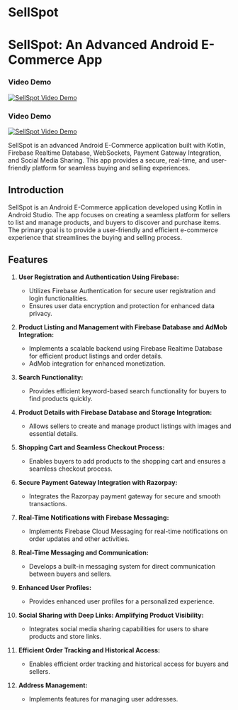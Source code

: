 # SellSpot
# SellSpot: An Advanced Android E-Commerce App

### Video Demo

[![SellSpot Video Demo](https://imgur.com/a/cRSOiQw)](https://drive.google.com/file/d/1yfvWhAKQyw9r7k4DA6mecYiG62GgGJdz/view?usp=sharing)

### Video Demo

[![SellSpot Video Demo](https://imgur.com/CvMUcCR)](https://drive.google.com/file/d/1yfvWhAKQyw9r7k4DA6mecYiG62GgGJdz/view?usp=sharing)




SellSpot is an advanced Android E-Commerce application built with Kotlin, Firebase Realtime Database, WebSockets, Payment Gateway Integration, and Social Media Sharing. This app provides a secure, real-time, and user-friendly platform for seamless buying and selling experiences.

## Introduction

SellSpot is an Android E-Commerce application developed using Kotlin in Android Studio. The app focuses on creating a seamless platform for sellers to list and manage products, and buyers to discover and purchase items. The primary goal is to provide a user-friendly and efficient e-commerce experience that streamlines the buying and selling process.

## Features

1. **User Registration and Authentication Using Firebase:**
   - Utilizes Firebase Authentication for secure user registration and login functionalities.
   - Ensures user data encryption and protection for enhanced data privacy.

2. **Product Listing and Management with Firebase Database and AdMob Integration:**
   - Implements a scalable backend using Firebase Realtime Database for efficient product listings and order details.
   - AdMob integration for enhanced monetization.

3. **Search Functionality:**
   - Provides efficient keyword-based search functionality for buyers to find products quickly.

4. **Product Details with Firebase Database and Storage Integration:**
   - Allows sellers to create and manage product listings with images and essential details.

5. **Shopping Cart and Seamless Checkout Process:**
   - Enables buyers to add products to the shopping cart and ensures a seamless checkout process.

6. **Secure Payment Gateway Integration with Razorpay:**
   - Integrates the Razorpay payment gateway for secure and smooth transactions.

7. **Real-Time Notifications with Firebase Messaging:**
   - Implements Firebase Cloud Messaging for real-time notifications on order updates and other activities.

8. **Real-Time Messaging and Communication:**
   - Develops a built-in messaging system for direct communication between buyers and sellers.

9. **Enhanced User Profiles:**
   - Provides enhanced user profiles for a personalized experience.

10. **Social Sharing with Deep Links: Amplifying Product Visibility:**
    - Integrates social media sharing capabilities for users to share products and store links.

11. **Efficient Order Tracking and Historical Access:**
    - Enables efficient order tracking and historical access for buyers and sellers.

12. **Address Management:**
    - Implements features for managing user addresses.


